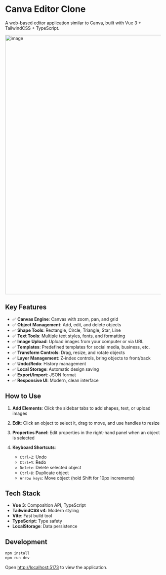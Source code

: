 # Canva Editor Clone

A web-based editor application similar to Canva, built with Vue 3 + TailwindCSS + TypeScript.

<img width="1707" height="839" alt="image" src="https://github.com/user-attachments/assets/0333309f-f8a3-4b62-9392-6af00d9d2e24" />

## Key Features

* ✅ **Canvas Engine**: Canvas with zoom, pan, and grid
* ✅ **Object Management**: Add, edit, and delete objects
* ✅ **Shape Tools**: Rectangle, Circle, Triangle, Star, Line
* ✅ **Text Tools**: Multiple text styles, fonts, and formatting
* ✅ **Image Upload**: Upload images from your computer or via URL
* ✅ **Templates**: Predefined templates for social media, business, etc.
* ✅ **Transform Controls**: Drag, resize, and rotate objects
* ✅ **Layer Management**: Z-index controls, bring objects to front/back
* ✅ **Undo/Redo**: History management
* ✅ **Local Storage**: Automatic design saving
* ✅ **Export/Import**: JSON format
* ✅ **Responsive UI**: Modern, clean interface

## How to Use

1. **Add Elements**: Click the sidebar tabs to add shapes, text, or upload images
2. **Edit**: Click an object to select it, drag to move, and use handles to resize
3. **Properties Panel**: Edit properties in the right-hand panel when an object is selected
4. **Keyboard Shortcuts**:

   * `Ctrl+Z`: Undo
   * `Ctrl+Y`: Redo
   * `Delete`: Delete selected object
   * `Ctrl+D`: Duplicate object
   * `Arrow keys`: Move object (hold Shift for 10px increments)

## Tech Stack

* **Vue 3**: Composition API, TypeScript
* **TailwindCSS v4**: Modern styling
* **Vite**: Fast build tool
* **TypeScript**: Type safety
* **LocalStorage**: Data persistence

## Development

```bash
npm install
npm run dev
```

Open [http://localhost:5173](http://localhost:5173) to view the application.
